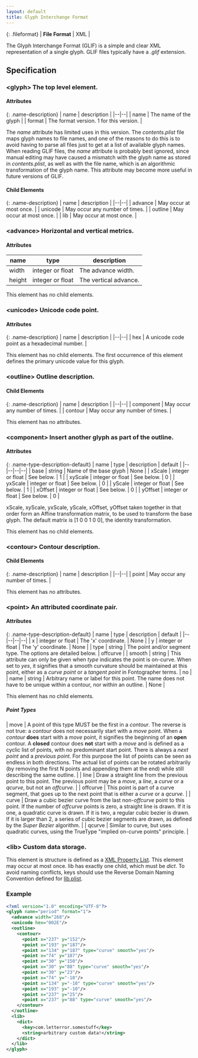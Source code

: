 ```yaml
---
layout: default
title: Glyph Interchange Format
---
```


{: .fileformat}
| **File Format** | XML |

The Glyph Interchange Format (GLIF) is a simple and clear XML representation of a single glyph. GLIF files typically have a *.glif* extension.

## Specification

### \<glyph> The top level element.

#### Attributes

{: .name-description}
| name | description |
|--|--|
| name | The name of the glyph |
| format | The format version. 1 for this version. |

The *name* attribute has limited uses in this version. The *contents.plist* file maps glyph names to file names, and one of the reasons to do this is to avoid having to parse all files just to get at a list of available glyph names. When reading GLIF files, the *name* attribute is probably best ignored, since manual editing may have caused a mismatch with the glyph name as stored in *contents.plist*, as well as with the file name, which is an algorithmic transformation of the glyph name. This attribute may become more useful in future versions of GLIF.

#### Child Elements

{: .name-description}
| name | description |
|--|--|
| advance | May occur at most once. |
| unicode | May occur any number of times. |
| outline | May occur at most once. |
| lib | May occur at most once. |

### \<advance> Horizontal and vertical metrics.

#### Attributes

| name | type | description |
|--|--|--|
| width | integer or float | The advance width. |
| height | integer or float | The vertical advance. |

This element has no child elements.

### \<unicode> Unicode code point.

#### Attributes

{: .name-description}
| name | description |
|--|--|
| hex | A unicode code point as a hexadecimal number. |

This element has no child elements. The first occurrence of this element defines the primary unicode value for this glyph.

### \<outline> Outline description.

#### Child Elements

{: .name-description}
| name | description |
|--|--|
| component | May occur any number of times. |
| contour | May occur any number of times. |

This element has no attributes.

### \<component> Insert another glyph as part of the outline.

#### Attributes

{: .name-type-description-default}
| name | type | description | default |
|--|--|--|--|
| base | string | Name of the base glyph | None |
| xScale | integer or float | See below. | 1 |
| xyScale | integer or float | See below. | 0 |
| yxScale | integer or float | See below. | 0 |
| yScale | integer or float | See below. | 1 |
| xOffset | integer or float | See below. | 0 |
| yOffset | integer or float | See below. | 0 |

xScale, xyScale, yxScale, yScale, xOffset, yOffset taken together in that order form an Affine transformation matrix, to be used to transform the base glyph. The default matrix is \[1 0 0 1 0 0\], the identity transformation.

This element has no child elements.

### \<contour> Contour description.

#### Child Elements

{: .name-description}
| name | description |
|--|--|
| point | May occur any number of times. |

This element has no attributes.

### \<point> An attributed coordinate pair.

#### Attributes

{: .name-type-description-default}
| name | type | description | default |
|--|--|--|--|
| x | integer or float | The 'x' coordinate. | None |
| y | integer or float | The 'y' coordinate. | None |
| type | string | The point and/or segment type. The options are detailed below. | offcurve |
| smooth | string | This attribute can only be given when *type* indicates the point is on-curve. When set to *yes*, it signifies that a smooth curvature should be maintained at this point, either as a *curve point* or a *tangent point* in Fontographer terms. | no |
| name | string | Arbitrary name or label for this point. The name does not have to be unique within a contour, nor within an outline. | None |

This element has no child elements.

##### Point Types

| move | A point of this type MUST be the first in a *contour*. The reverse is not true: a *contour* does not necessarily start with a *move* point. When a *contour* **does** start with a *move* point, it signifies the beginning of an **open** contour. A **closed** contour does **not** start with a *move* and is defined as a cyclic list of points, with no predominant start point. There is always a *next point* and a *previous point*. For this purpose the list of points can be seen as endless in both directions. The actual list of points can be rotated arbitrarily (by removing the first N points and appending them at the end) while still describing the same outline. |
| line | Draw a straight line from the previous point to this point. The previous point may be a *move*, a *line*, a *curve* or a *qcurve*, but not an *offcurve*. |
| offcurve | This point is part of a curve segment, that goes up to the next point that is either a *curve* or a *qcurve*. |
| curve | Draw a cubic bezier curve from the last non-*offcurve* point to this point. If the number of *offcurve* points is zero, a straight line is drawn. If it is one, a quadratic curve is drawn. If it is two, a regular cubic bezier is drawn. If it is larger than 2, a series of cubic bezier segments are drawn, as defined by the *Super Bezier* algorithm. |
| qcurve | Similar to curve, but uses quadratic curves, using the TrueType "implied on-curve points" principle. |

### \<lib> Custom data storage.

This element is structure is defined as a [XML Property List]. This element may occur at most once. lib has exactly one child, which must be *dict*. To avoid naming conflicts, keys should use the Reverse Domain Naming Convention defined for [lib.plist].

### Example

```xml
<?xml version="1.0" encoding="UTF-8"?>
<glyph name="period" format="1">
  <advance width="268"/>
  <unicode hex="002E"/>
  <outline>
    <contour>
      <point x="237" y="152"/>
      <point x="193" y="187"/>
      <point x="134" y="187" type="curve" smooth="yes"/>
      <point x="74" y="187"/>
      <point x="30" y="150"/>
      <point x="30" y="88" type="curve" smooth="yes"/>
      <point x="30" y="23"/>
      <point x="74" y="-10"/>
      <point x="134" y="-10" type="curve" smooth="yes"/>
      <point x="193" y="-10"/>
      <point x="237" y="25"/>
      <point x="237" y="88" type="curve" smooth="yes"/>
    </contour>
  </outline>
  <lib>
    <dict>
      <key>com.letterror.somestuff</key>
      <string>arbitrary custom data!</string>
    </dict>
  </lib>
</glyph>
```

  [XML Property List]: http://www.apple.com/DTDs/PropertyList-1.0.dtd
  [lib.plist]: ../../lib.plist
